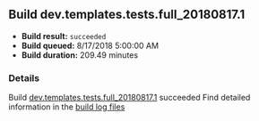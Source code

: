 ## Build dev.templates.tests.full_20180817.1
- **Build result:** `succeeded`
- **Build queued:** 8/17/2018 5:00:00 AM
- **Build duration:** 209.49 minutes
### Details
Build [dev.templates.tests.full_20180817.1](https://winappstudio.visualstudio.com/web/build.aspx?pcguid=a4ef43be-68ce-4195-a619-079b4d9834c2&builduri=vstfs%3a%2f%2f%2fBuild%2fBuild%2f26115) succeeded
Find detailed information in the [build log files](https://uwpctdiags.blob.core.windows.net/buildlogs/dev.templates.tests.full_20180817.1_logs.zip)
